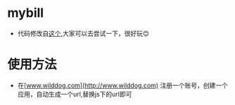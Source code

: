 # mybill
* 代码修改自[这个](http://codepen.io/huluoyang/pen/GZbBwL),大家可以去尝试一下，很好玩😊
# 使用方法
* 在[www.wilddog.com](http://www.wilddog.com) 注册一个账号，创建一个应用，自动生成一个url,替换js下的url即可
